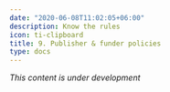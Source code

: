 ```yaml
---
date: "2020-06-08T11:02:05+06:00"
description: Know the rules
icon: ti-clipboard
title: 9. Publisher & funder policies
type: docs
---
```


_This content is under development_